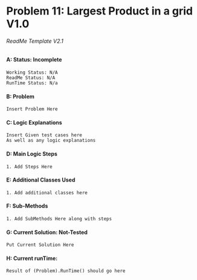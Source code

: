 # **Problem 11: Largest Product in a grid V1.0**
###### ReadMe Template V2.1


#### A: Status: Incomplete
    Working Status: N/A
    ReadMe Status: N/A
    RunTime Status: N/a

#### B: Problem
    Insert Problem Here

#### C: Logic Explanations
    Insert Given test cases here
    As well as any logic explanations

#### D: Main Logic Steps
    1. Add Steps Here

#### E: Additional Classes Used
    1. Add additional classes here 

#### F: Sub-Methods
    1. Add SubMethods Here along with steps

#### G: Current Solution: Not-Tested
    Put Current Solution Here

#### H: Current runTime:
    Result of (Problem).RunTime() should go here

